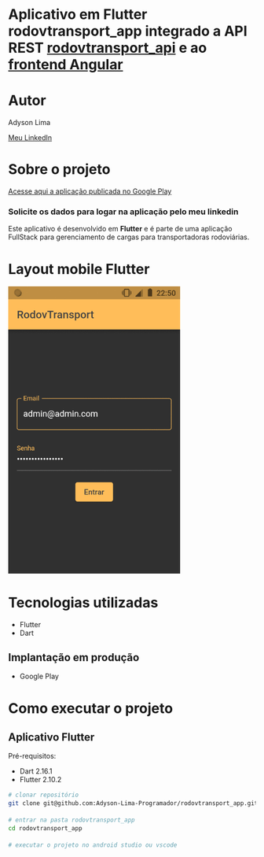 # Aplicativo em Flutter rodovtransport_app integrado a API REST <a href ="https://github.com/Adyson-Lima-Programador/rodovtransport_api">rodovtransport_api</a> e ao <a href ="https://github.com/Adyson-Lima-Programador/rodovtransport_web">frontend Angular</a>

# Autor

Adyson Lima

<a href="https://www.linkedin.com/in/adyson-lima-programador/">Meu LinkedIn</a>

# Sobre o projeto
<a href="">Acesse aqui a aplicação publicada no Google Play</a>
### Solicite os dados para logar na aplicação pelo meu linkedin

Este aplicativo é desenvolvido em **Flutter** e é parte de uma aplicação FullStack para gerenciamento de cargas para transportadoras rodoviárias.

# Layout mobile Flutter
<img src="https://github.com/Adyson-Lima-Programador/rodovtransport_app/blob/main/imagens/app.gif" width="350px"/>

# Tecnologias utilizadas

- Flutter
- Dart

## Implantação em produção
- Google Play

# Como executar o projeto

## Aplicativo Flutter
Pré-requisitos:
- Dart 2.16.1
- Flutter 2.10.2

```bash
# clonar repositório
git clone git@github.com:Adyson-Lima-Programador/rodovtransport_app.git

# entrar na pasta rodovtransport_app
cd rodovtransport_app

# executar o projeto no android studio ou vscode
```


